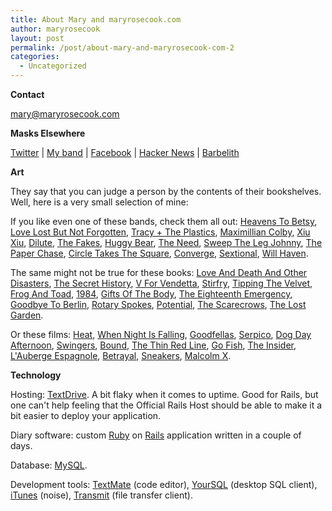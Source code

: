 ```yaml
---
title: About Mary and maryrosecook.com
author: maryrosecook
layout: post
permalink: /post/about-mary-and-maryrosecook-com-2
categories:
  - Uncategorized
---
```

**Contact**

<mary@maryrosecook.com>

**Masks Elsewhere**

[Twitter][1] | [My band][2] | [Facebook][3] | [Hacker News][4] | [Barbelith][5]

**Art**

They say that you can judge a person by the contents of their bookshelves. Well, here is a very small selection of mine:

If you like even one of these bands, check them all out: [Heavens To Betsy][6], [Love Lost But Not Forgotten][7], [Tracy + The Plastics][8], [Maximillian Colby][9], [Xiu Xiu][10], [Dilute][11], [The Fakes][12], [Huggy Bear][13], [The Need][14], [Sweep The Leg Johnny][15], [The Paper Chase][16], [Circle Takes The Square][17], [Converge][18], [Sextional][19], [Will Haven][20].

The same might not be true for these books: [Love And Death And Other Disasters][21], [The Secret History][22], [V For Vendetta][23], [Stirfry][24], [Tipping The Velvet][25], [Frog And Toad][26], [1984][27], [Gifts Of The Body][28], [The Eighteenth Emergency][29], [Goodbye To Berlin][30], [Rotary Spokes][31], [Potential][32], [The Scarecrows][33], [The Lost Garden][34].

Or these films: [Heat][35], [When Night Is Falling][36], [Goodfellas][37], [Serpico][38], [Dog Day Afternoon][39], [Swingers][40], [Bound][41], [The Thin Red Line][42], [Go Fish][43], [The Insider][44], [L'Auberge Espagnole][45], [Betrayal][46], [Sneakers][47], [Malcolm X][48].

**Technology**

Hosting: [TextDrive][49]. A bit flaky when it comes to uptime. Good for Rails, but one can't help feeling that the Official Rails Host should be able to make it a bit easier to deploy your application.

Diary software: custom [Ruby][50] on [Rails][51] application written in a couple of days.

Database: [MySQL][52].

Development tools: [TextMate][53] (code editor), [YourSQL][54] (desktop SQL client), [iTunes][55] (noise), [Transmit][56] (file transfer client).

 [1]: http://twitter.com/maryrosecook
 [2]: http://www.werenotthecoolkids.com/
 [3]: http://www.facebook.com/profile.php?id=502815370
 [4]: http://news.ycombinator.com/user?id=maryrosecook
 [5]: http://www.barbelith.com/profile/5420
 [6]: http://www.youtube.com/watch?v=2cp1eQnJqiI
 [7]: http://profile.myspace.com/index.cfm?fuseaction=user.viewprofile&friendID=4362635
 [8]: http://www.youtube.com/watch?v=-z_5js8BYms
 [9]: http://www.youtube.com/watch?v=mht8-fuOjSw
 [10]: http://en.wikipedia.org/wiki/Xiu_Xiu
 [11]: http://en.wikipedia.org/wiki/Dilute
 [12]: http://www.amazon.com/Real-Fiction-Fakes/dp/B00000219E/ref=pd_bbs_1/103-3933798-9039062?ie=UTF8&s=music&qid=1193864001&sr=8-1
 [13]: http://en.wikipedia.org/wiki/Huggy_Bear
 [14]: http://en.wikipedia.org/wiki/The_Need
 [15]: http://www.youtube.com/watch?v=wN3PLKDQZQI
 [16]: http://www.youtube.com/watch?v=XAb68vFiDrA
 [17]: http://www.circletakesthesquare.com/
 [18]: http://www.convergecult.com/
 [19]: http://www.heartcorerecords.net/distro/cds.html
 [20]: http://www.myspace.com/willhaven43
 [21]: http://www.amazon.com/Love-Death-Other-Disasters-1977-1995/dp/1563410788
 [22]: http://www.amazon.com/Secret-History-Donna-Tartt/dp/0679410325/sr=1-1/qid=1159798116/ref=pd_bbs_1/002-1951172-1835223?ie=UTF8&s=books
 [23]: http://www.amazon.com/V-Vendetta-Alan-Moore/dp/0930289528/sr=1-1/qid=1159798135/ref=pd_bbs_1/002-1951172-1835223?ie=UTF8&s=books
 [24]: http://www.amazon.com/Stir-Fry-Novel-Emma-Donoghue/dp/1555837239/sr=1-8/qid=1159798190/ref=sr_1_8/002-1951172-1835223?ie=UTF8&s=books
 [25]: http://www.amazon.com/Tipping-Velvet-Novel-Sarah-Waters/dp/1573227889/sr=1-4/qid=1159798276/ref=sr_1_4/002-1951172-1835223?ie=UTF8&s=books
 [26]: http://www.eduplace.com/kids/hmr/mtai/lobel.html
 [27]: http://www.online-literature.com/orwell/1984/
 [28]: http://www.amazon.com/Gifts-Body-Rebecca-Brown/dp/0060926538/sr=8-1/qid=1159798425/ref=sr_1_1/002-1951172-1835223?ie=UTF8&s=books
 [29]: http://www.amazon.co.uk/Eighteenth-Emergency-Betsy-Byars/dp/0099408678
 [30]: http://en.wikipedia.org/wiki/Goodbye_to_Berlin
 [31]: http://www.amazon.com/Rotary-Spokes-Fiona-Cooper/dp/1852425075/sr=8-1/qid=1159798444/ref=sr_1_1/002-1951172-1835223?ie=UTF8&s=books
 [32]: http://www.amazon.com/Potential-Ariel-Schrag/dp/094315104X/ref=pd_bbs_1/103-3933798-9039062?ie=UTF8&s=books&qid=1193863563&sr=8-1
 [33]: http://www.amazon.com/Scarecrows-Definitions-S-Robert-Westall/dp/0099482347/ref=sr_1_1/103-3933798-9039062?ie=UTF8&s=books&qid=1193863627&sr=1-1
 [34]: http://www.amazon.com/Lost-Garden-Helen-Humphreys/dp/0747568138/ref=pd_bbs_sr_1/103-3933798-9039062?ie=UTF8&s=books&qid=1193863661&sr=1-1
 [35]: http://www.imdb.com/title/tt0113277/
 [36]: http://www.imdb.com/title/tt0114916/
 [37]: http://www.imdb.com/title/tt0099685/
 [38]: http://www.imdb.com/title/tt0070666/
 [39]: http://www.imdb.com/title/tt0072890/
 [40]: http://www.imdb.com/title/tt0117802/
 [41]: http://www.imdb.com/title/tt0115736/
 [42]: http://www.imdb.com/title/tt0120863/
 [43]: http://www.imdb.com/title/tt0109913/
 [44]: http://www.imdb.com/title/tt0140352/
 [45]: http://www.imdb.com/title/tt0283900/
 [46]: http://www.imdb.com/title/tt0085234/
 [47]: http://www.imdb.com/title/tt0105435/
 [48]: http://www.imdb.com/title/tt0104797/
 [49]: http://www.textdrive.com
 [50]: http://www.ruby-lang.org/
 [51]: http://www.rubyonrails.org/
 [52]: http://www.mysql.com/
 [53]: http://www.macromates.com
 [54]: http://yoursql.ludit.it/
 [55]: http://www.apple.com/itunes/
 [56]: http://www.panic.com/transmit/